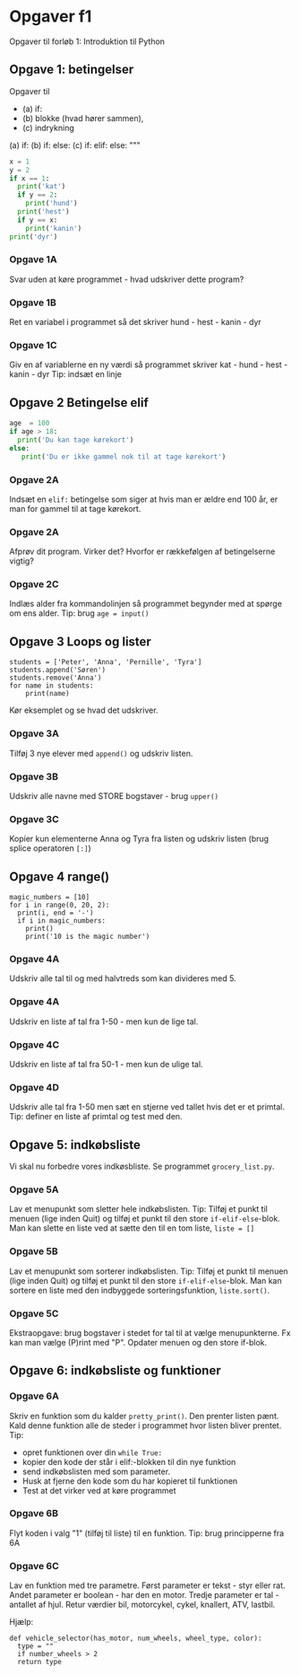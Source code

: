 
# Opgaver f1
Opgaver til forløb 1: Introduktion til Python

## Opgave 1: betingelser

Opgaver til 
- (a) if: 
- (b) blokke (hvad hører sammen), 
- (c) indrykning

(a) if: 
(b) if: else:
(c) if: elif: else: """

``` python
x = 1 
y = 2 
if x == 1:
  print('kat')
  if y == 2:
    print('hund')
  print('hest')
  if y == x:
    print('kanin')
print('dyr')
```
### Opgave 1A
Svar uden at køre programmet - hvad udskriver dette program? 
### Opgave 1B
Ret en variabel i programmet så det skriver hund - hest - kanin - dyr
### Opgave 1C
Giv en af variablerne en ny værdi så programmet skriver kat - hund - hest - kanin - dyr 
Tip: indsæt en  linje

## Opgave 2 Betingelse elif

``` python
age  = 100
if age > 18:
  print('Du kan tage kørekort')
else: 
   print('Du er ikke gammel nok til at tage kørekort') 
```

### Opgave 2A 
Indsæt en `elif:` betingelse som siger at hvis man er ældre end 100 år, er man for gammel til at tage kørekort.

### Opgave 2A 
Afprøv dit program. Virker det? Hvorfor er rækkefølgen af betingelserne vigtig?

### Opgave 2C
Indlæs alder fra kommandolinjen så programmet begynder med at spørge om ens alder.
Tip: brug `age = input()`


## Opgave 3 Loops og lister
```
students = ['Peter', 'Anna', 'Pernille', 'Tyra']
students.append('Søren')
students.remove('Anna')
for name in students:
    print(name)
```
Kør eksemplet og se hvad det udskriver.
### Opgave 3A
Tilføj 3 nye elever med `append()` og udskriv listen.
### Opgave 3B
Udskriv alle navne med STORE bogstaver - brug `upper()`
### Opgave 3C
Kopíer kun elementerne Anna og Tyra fra listen og udskriv listen (brug splice operatoren `[:]`)

## Opgave 4 range()
```
magic_numbers = [10]
for i in range(0, 20, 2):
  print(i, end = '-')
  if i in magic_numbers:
    print()
    print('10 is the magic number')
```
### Opgave 4A
Udskriv alle tal til og med halvtreds som kan divideres med 5.
### Opgave 4A
Udskriv en liste af tal fra 1-50 - men kun de lige tal.
### Opgave 4C
Udskriv en liste af tal fra 50-1 - men kun de ulige tal.
### Opgave 4D
Udskriv alle tal fra 1-50 men sæt en stjerne ved tallet hvis det er et primtal. Tip: definer en liste af primtal og test med den.


## Opgave 5: indkøbsliste
Vi skal nu forbedre vores indkøsbliste. 
Se programmet `grocery_list.py`. 

### Opgave 5A
Lav et menupunkt som sletter hele indkøbslisten.
Tip: Tilføj et punkt til menuen (lige inden Quit) og tilføj et punkt til den store `if-elif-else`-blok.
Man kan slette en liste ved at sætte den til en tom liste, `liste = []`

### Opgave 5B
Lav et menupunkt som sorterer indkøbslisten.
Tip: Tilføj et punkt til menuen (lige inden Quit) og tilføj et punkt til den store `if-elif-else`-blok.
Man kan sortere en liste med den indbyggede sorteringsfunktion, `liste.sort()`.

### Opgave 5C
Ekstraopgave: brug bogstaver i stedet for tal til at vælge menupunkterne. 
Fx kan man vælge (P)rint med "P". Opdater menuen og den store if-blok.


## Opgave 6: indkøbsliste og funktioner

### Opgave 6A
Skriv en funktion som du kalder `pretty_print()`. Den prenter listen pænt. Kald denne funktion alle de steder i programmet hvor listen
bliver prentet. Tip: 
- opret funktionen over din `while True:`
- kopier den kode der står i elif:-blokken til din nye funktion
- send indkøbslisten med som parameter. 
- Husk at fjerne den kode som du har kopieret til funktionen
- Test at det virker ved at køre programmet 

### Opgave 6B
Flyt koden i valg "1" (tilføj til liste) til en funktion. Tip: brug principperne fra 6A


### Opgave 6C

Lav en funktion med tre parametre.
Først parameter er tekst - styr eller rat.
Andet parameter er boolean - har den en motor.
Tredje parameter er tal - antallet af hjul.
Retur værdier bil, motorcykel, cykel, knallert, ATV, lastbil.

Hjælp: 
```
def vehicle_selector(has_motor, num_wheels, wheel_type, color):
  type = ""
  if number_wheels > 2
  return type
```




